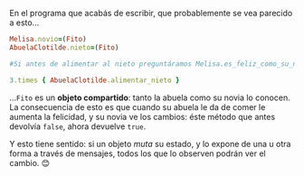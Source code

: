 En el programa que acabás de escribir, que probablemente se vea parecido a esto...

```ruby
Melisa.novio=(Fito)
AbuelaClotilde.nieto=(Fito)

#Si antes de alimentar al nieto preguntáramos Melisa.es_feliz_como_su_novio?, respondería false

3.times { AbuelaClotilde.alimentar_nieto }
```

...`Fito` es un **objeto compartido**: tanto la abuela como su novia lo conocen. La consecuencia de esto es que cuando su abuela le da de comer le aumenta la felicidad, y su novia ve los cambios: éste método que antes devolvía `false`, ahora devuelve `true`. 

Y esto tiene sentido: si un objeto _muta_ su estado, y lo expone de una u otra forma a través de mensajes, todos los que lo observen podrán ver el cambio. :blush: 